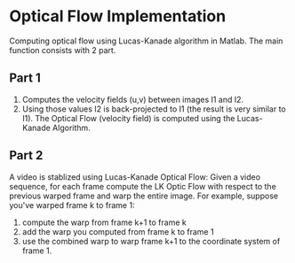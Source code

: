 # Optical Flow Implementation
Computing optical flow using Lucas-Kanade algorithm in Matlab. The main function consists with 2 part. 

## Part 1
1. Computes the velocity fields (u,v) between images I1 and I2. 
2. Using those values I2 is back-projected to I1 (the result is very similar to I1).
The Optical Flow (velocity field) is computed using the Lucas-Kanade Algorithm.

## Part 2
A video is stablized using Lucas-Kanade Optical Flow:
Given a video sequence, for each frame compute the LK Optic Flow with respect to the previous warped frame and warp the entire image.
For example, suppose you've warped frame k to frame 1:
1. compute the warp from frame k+1 to frame k
2. add the warp you computed from frame k to frame 1
3. use the combined warp to warp frame k+1 to the coordinate system of frame 1.
